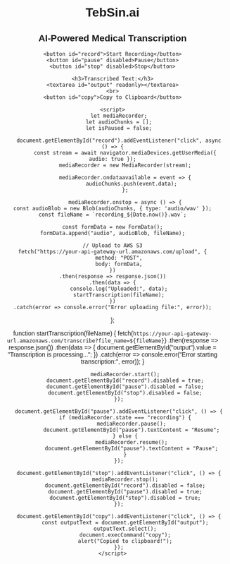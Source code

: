 <!DOCTYPE html>
<html lang="en">
<head>
    <meta charset="UTF-8">
    <meta name="viewport" content="width=device-width, initial-scale=1.0">
    <title>TebSin.ai - Recording Page</title>
    <style>
        body {
            font-family: Arial, sans-serif;
            text-align: center;
            margin: 50px;
        }
        #output {
            width: 80%;
            height: 200px;
            margin-top: 20px;
            padding: 10px;
            border: 1px solid #ccc;
        }
        button {
            margin: 10px;
            padding: 10px;
            font-size: 16px;
        }
    </style>
</head>
<body>
    <h1>TebSin.ai</h1>
    <h2>AI-Powered Medical Transcription</h2>
    
    <button id="record">Start Recording</button>
    <button id="pause" disabled>Pause</button>
    <button id="stop" disabled>Stop</button>
    
    <h3>Transcribed Text:</h3>
    <textarea id="output" readonly></textarea>
    <br>
    <button id="copy">Copy to Clipboard</button>
    
    <script>
        let mediaRecorder;
        let audioChunks = [];
        let isPaused = false;
        
        document.getElementById("record").addEventListener("click", async () => {
            const stream = await navigator.mediaDevices.getUserMedia({ audio: true });
            mediaRecorder = new MediaRecorder(stream);
            
            mediaRecorder.ondataavailable = event => {
                audioChunks.push(event.data);
            };
            
            mediaRecorder.onstop = async () => {
    const audioBlob = new Blob(audioChunks, { type: 'audio/wav' });
    const fileName = `recording_${Date.now()}.wav`;

    const formData = new FormData();
    formData.append("audio", audioBlob, fileName);

    // Upload to AWS S3
    fetch("https://your-api-gateway-url.amazonaws.com/upload", {
        method: "POST",
        body: formData,
    })
    .then(response => response.json())
    .then(data => {
        console.log("Uploaded:", data);
        startTranscription(fileName);
    })
    .catch(error => console.error("Error uploading file:", error));
};

function startTranscription(fileName) {
    fetch(`https://your-api-gateway-url.amazonaws.com/transcribe?file_name=${fileName}`)
        .then(response => response.json())
        .then(data => {
            document.getElementById("output").value = "Transcription is processing...";
        })
        .catch(error => console.error("Error starting transcription:", error));
}

            
            mediaRecorder.start();
            document.getElementById("record").disabled = true;
            document.getElementById("pause").disabled = false;
            document.getElementById("stop").disabled = false;
        });
        
        document.getElementById("pause").addEventListener("click", () => {
            if (mediaRecorder.state === "recording") {
                mediaRecorder.pause();
                document.getElementById("pause").textContent = "Resume";
            } else {
                mediaRecorder.resume();
                document.getElementById("pause").textContent = "Pause";
            }
        });
        
        document.getElementById("stop").addEventListener("click", () => {
            mediaRecorder.stop();
            document.getElementById("record").disabled = false;
            document.getElementById("pause").disabled = true;
            document.getElementById("stop").disabled = true;
        });
        
        document.getElementById("copy").addEventListener("click", () => {
            const outputText = document.getElementById("output");
            outputText.select();
            document.execCommand("copy");
            alert("Copied to clipboard!");
        });
    </script>
</body>
</html>
